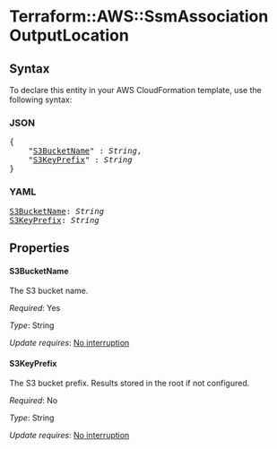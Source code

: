# Terraform::AWS::SsmAssociation OutputLocation

## Syntax

To declare this entity in your AWS CloudFormation template, use the following syntax:

### JSON

<pre>
{
    "<a href="#s3bucketname" title="S3BucketName">S3BucketName</a>" : <i>String</i>,
    "<a href="#s3keyprefix" title="S3KeyPrefix">S3KeyPrefix</a>" : <i>String</i>
}
</pre>

### YAML

<pre>
<a href="#s3bucketname" title="S3BucketName">S3BucketName</a>: <i>String</i>
<a href="#s3keyprefix" title="S3KeyPrefix">S3KeyPrefix</a>: <i>String</i>
</pre>

## Properties

#### S3BucketName

The S3 bucket name.

_Required_: Yes

_Type_: String

_Update requires_: [No interruption](https://docs.aws.amazon.com/AWSCloudFormation/latest/UserGuide/using-cfn-updating-stacks-update-behaviors.html#update-no-interrupt)

#### S3KeyPrefix

The S3 bucket prefix. Results stored in the root if not configured.

_Required_: No

_Type_: String

_Update requires_: [No interruption](https://docs.aws.amazon.com/AWSCloudFormation/latest/UserGuide/using-cfn-updating-stacks-update-behaviors.html#update-no-interrupt)

